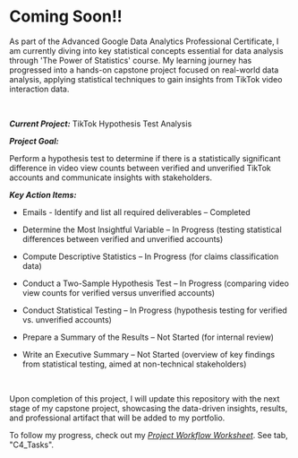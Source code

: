 # Coming Soon!!

As part of the Advanced Google Data Analytics Professional Certificate, I am currently diving into key statistical concepts essential for data analysis through 'The Power of Statistics' course. My learning journey has progressed into a hands-on capstone project focused on real-world data analysis, applying statistical techniques to gain insights from TikTok video interaction data.

<br>

***Current Project:*** TikTok Hypothesis Test Analysis

***Project Goal:***

Perform a hypothesis test to determine if there is a statistically significant difference in video view counts between verified and unverified TikTok accounts and communicate insights with stakeholders.

***Key Action Items:***

* Emails - Identify and list all required deliverables – Completed

* Determine the Most Insightful Variable – In Progress (testing statistical differences between verified and unverified accounts)

* Compute Descriptive Statistics – In Progress (for claims classification data)

* Conduct a Two-Sample Hypothesis Test – In Progress (comparing video view counts for verified versus unverified accounts)

* Conduct Statistical Testing – In Progress (hypothesis testing for verified vs. unverified accounts)

* Prepare a Summary of the Results – Not Started (for internal review)

* Write an Executive Summary – Not Started (overview of key findings from statistical testing, aimed at non-technical stakeholders)

<br>

Upon completion of this project, I will update this repository with the next stage of my capstone project, showcasing the data-driven insights, results, and professional artifact that will be added to my portfolio.

To follow my progress, check out my [*Project Workflow Worksheet*](https://1drv.ms/x/c/7fc1e21a85c52ea2/IQNiqQp9pzOyT6zVobKqBKDHAcpPicaKagxmED5eZVk244A?em=2&wdAllowInteractivity=False&ActiveCell='Welcome'!A1&wdHideGridlines=True&wdHideHeaders=True&wdDownloadButton=True&wdInConfigurator=True&wdInConfigurator=True).  See tab, "C4_Tasks".
